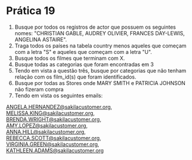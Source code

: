 # Prática 19

1) Busque por todos os registros de actor que possuem os seguintes nomes: "CHRISTIAN GABLE, AUDREY OLIVIER, FRANCES DAY-LEWIS, ANGELINA ASTAIRE".
2) Traga todos os países na tabela country menos aqueles que começam com a letra "S" e aqueles que começam com a letra "U".
3) Busque todos os filmes que terminam com X.
4) Busque todas as categorias que foram encontradas em 3
5) Tendo em vista a questão três, busque por categorias que não tenham relação com os film_id(s) que foram identificados. 
6) Busque por todas as Stores onde MARY  SMITH e PATRICIA JOHNSON não fizeram compra
7) Tendo em vista os seguintes emails:

ANGELA.HERNANDEZ@sakilacustomer.org,
MELISSA.KING@sakilacustomer.org,
BRENDA.WRIGHT@sakilacustomer.org,   
AMY.LOPEZ@sakilacustomer.org,  
ANNA.HILL@sakilacustomer.org,       
REBECCA.SCOTT@sakilacustomer.org,   
VIRGINIA.GREEN@sakilacustomer.org,  
KATHLEEN.ADAMS@sakilacustomer.org  

